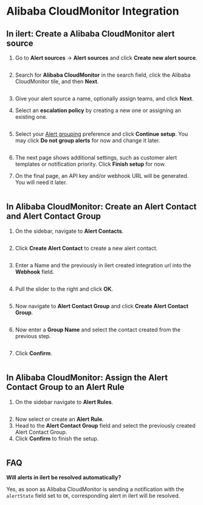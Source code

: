 # Alibaba CloudMonitor Integration

## In ilert: Create a Alibaba CloudMonitor alert source&#x20;

1.  Go to **Alert sources** -> **Alert sources** and click **Create new alert source**.

    <figure><img src="../../.gitbook/assets/Screenshot 2023-08-28 at 10.21.10.png" alt=""><figcaption></figcaption></figure>
2.  Search for **Alibaba CloudMonitor** in the search field, click the Alibaba CloudMonitor tile, and then **Next**.&#x20;

    <figure><img src="../../.gitbook/assets/Screenshot 2023-08-28 at 10.24.23.png" alt=""><figcaption></figcaption></figure>
3. Give your alert source a name, optionally assign teams, and click **Next**.
4.  Select an **escalation policy** by creating a new one or assigning an existing one.

    <figure><img src="../../.gitbook/assets/Screenshot 2023-08-28 at 11.37.47.png" alt=""><figcaption></figcaption></figure>
5.  Select your [Alert grouping](../../alerting/alert-sources.md#alert-grouping) preference and click **Continue setup**. You may click **Do not group alerts** for now and change it later.&#x20;

    <figure><img src="../../.gitbook/assets/Screenshot 2023-08-28 at 11.38.24.png" alt=""><figcaption></figcaption></figure>
6. The next page shows additional settings, such as customer alert templates or notification priority. Click **Finish setup** for now.
7. On the final page, an API key and/or webhook URL will be generated. You will need it later.

<figure><img src="../../.gitbook/assets/il-1.png" alt=""><figcaption></figcaption></figure>

## In Alibaba CloudMonitor: Create an Alert Contact and Alert Contact Group

1. On the sidebar, navigate to **Alert Contacts**.

<figure><img src="../../.gitbook/assets/1.png" alt=""><figcaption></figcaption></figure>

2. Click **Create Alert Contact** to create a new alert contact.

<figure><img src="../../.gitbook/assets/2.png" alt=""><figcaption></figcaption></figure>

3. Enter a Name and the previously in ilert created integration url into the **Webhook** field.

<figure><img src="../../.gitbook/assets/3.png" alt=""><figcaption></figcaption></figure>

4. Pull the slider to the right and click **OK**.

<figure><img src="../../.gitbook/assets/4.png" alt=""><figcaption></figcaption></figure>

5. Now navigate to **Alert Contact Group** and click **Create Alert Contact Group**.

<figure><img src="../../.gitbook/assets/5.png" alt=""><figcaption></figcaption></figure>

6. Now enter a **Group Name** and select the contact created from the previous step.

<figure><img src="../../.gitbook/assets/6.png" alt=""><figcaption></figcaption></figure>

7. Click **Confirm**.

<figure><img src="../../.gitbook/assets/7.png" alt=""><figcaption></figcaption></figure>

## In Alibaba CloudMonitor: Assign the Alert Contact Group to an Alert Rule

1. On the sidebar navigate to **Alert Rules**.

<figure><img src="../../.gitbook/assets/9.png" alt=""><figcaption></figcaption></figure>

2. Now select or create an **Alert Rule**.
3. Head to the **Alert Contact Group** field and select the previously created Alert Contact Group.
4. Click **Confirm** to finish the setup.

<figure><img src="../../.gitbook/assets/10.png" alt=""><figcaption></figcaption></figure>

## FAQ <a href="#faq" id="faq"></a>

**Will alerts in ilert be resolved automatically?**

Yes, as soon as Alibaba CloudMonitor is sending a notification with the `alertState` field set to `OK`, corresponding alert in ilert will be resolved.
